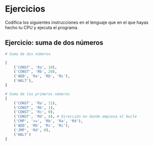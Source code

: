 # Ejercicios

Codifica los siguientes instrucciones en el lenguaje que en el que hayas hecho tu CPU y ejecuta el programa.

## Ejercicio: suma de dos números

```python
# Suma de dos números

[
    ('CONST', 'Ra', 10),
    ('CONST', 'Rb', 20),
    ('ADD', 'Ra', 'Rb', 'Rc'),
    ('HALT'),
]
```

```python
# Suma de los primeros números
[
    ('CONST', 'Ra', 11),
    ('CONST', 'Rb', 1),
    ('CONST', 'Rc', 0),
    ('CONST', 'Rd', 4), # Dirección en donde empieza el bucle
    ('CMP', '<=', 'Rb', 'Ra', 'Rd'),
    ('ADD', 'Rb', 'Rc', 'Rc'),
    ('JMP', 'Rd', 0),
    ('HALT')
]
```
